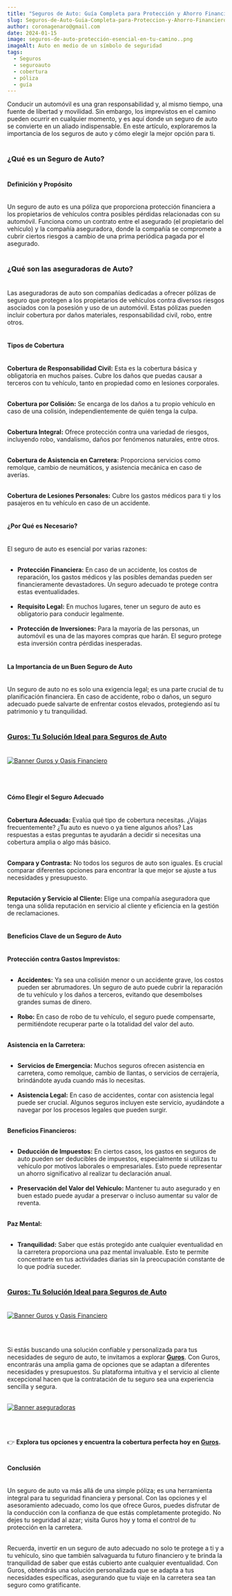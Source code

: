 ```yaml
---
title: "Seguros de Auto: Guía Completa para Protección y Ahorro Financiero."
slug: Seguros-de-Auto-Guia-Completa-para-Proteccion-y-Ahorro-Financiero
author: coronagenaro@gmail.com
date: 2024-01-15
image: seguros-de-auto-protección-esencial-en-tu-camino..png
imageAlt: Auto en medio de un símbolo de seguridad
tags:
  - Seguros
  - seguroauto
  - cobertura
  - póliza
  - guía
---
```

Conducir un automóvil es una gran responsabilidad y, al mismo tiempo, una fuente de libertad y movilidad. Sin embargo, los imprevistos en el camino pueden ocurrir en cualquier momento, y es aquí donde un seguro de auto se convierte en un aliado indispensable. En este artículo, exploraremos la importancia de los seguros de auto y cómo elegir la mejor opción para ti.<br/><br/>

### **¿Qué es un Seguro de Auto?**<br/><br/>

#### **Definición y Propósito**<br/><br/>

Un seguro de auto es una póliza que proporciona protección financiera a los propietarios de vehículos contra posibles pérdidas relacionadas con su automóvil. Funciona como un contrato entre el asegurado (el propietario del vehículo) y la compañía aseguradora, donde la compañía se compromete a cubrir ciertos riesgos a cambio de una prima periódica pagada por el asegurado.<br/><br/>

<!--StartFragment-->

### **¿Qué son las aseguradoras de Auto?**<br/><br/>

Las aseguradoras de auto son compañías dedicadas a ofrecer pólizas de seguro que protegen a los propietarios de vehículos contra diversos riesgos asociados con la posesión y uso de un automóvil. Estas pólizas pueden incluir cobertura por daños materiales, responsabilidad civil, robo, entre otros.<br/><br/>

#### **Tipos de Cobertura**<br/><br/>

**Cobertura de Responsabilidad Civil:** Esta es la cobertura básica y obligatoria en muchos países. Cubre los daños que puedas causar a terceros con tu vehículo, tanto en propiedad como en lesiones corporales.<br/><br/>

**Cobertura por Colisión:** Se encarga de los daños a tu propio vehículo en caso de una colisión, independientemente de quién tenga la culpa.<br/><br/>

**Cobertura Integral:** Ofrece protección contra una variedad de riesgos, incluyendo robo, vandalismo, daños por fenómenos naturales, entre otros.<br/><br/>

**Cobertura de Asistencia en Carretera:** Proporciona servicios como remolque, cambio de neumáticos, y asistencia mecánica en caso de averías.<br/><br/>

**Cobertura de Lesiones Personales:** Cubre los gastos médicos para ti y los pasajeros en tu vehículo en caso de un accidente.<br/><br/>

#### ¿Por Qué es Necesario?<br/><br/>

El seguro de auto es esencial por varias razones:<br/><br/>

* **Protección Financiera:** En caso de un accidente, los costos de reparación, los gastos médicos y las posibles demandas pueden ser financieramente devastadores. Un seguro adecuado te protege contra estas eventualidades.<br/><br/>
* **Requisito Legal:** En muchos lugares, tener un seguro de auto es obligatorio para conducir legalmente.<br/><br/>
* **Protección de Inversiones:** Para la mayoría de las personas, un automóvil es una de las mayores compras que harán. El seguro protege esta inversión contra pérdidas inesperadas.<br/><br/>

#### **La Importancia de un Buen Seguro de Auto**<br/><br/>

Un seguro de auto no es solo una exigencia legal; es una parte crucial de tu planificación financiera. En caso de accidente, robo o daños, un seguro adecuado puede salvarte de enfrentar costos elevados, protegiendo así tu patrimonio y tu tranquilidad.<br/><br/>

### **[Guros: Tu Solución Ideal para Seguros de Auto<br/><br/>](https://www.guros.com/?PROMOCODE=OASISFINANCIERO&utm_source=oasisfinanciero_landing&utm_medium=boton_landing&utm_campaign=guros_agosto2023)**

[![Banner Guros y Oasis Financiero](banner-700-180.png "Banner Guros y Oasis Financiero")](https://www.guros.com/?PROMOCODE=OASISFINANCIERO&utm_source=oasisfinanciero_landing&utm_medium=boton_landing&utm_campaign=guros_agosto2023)

<br/><br/>

#### **Cómo Elegir el Seguro Adecuado**<br/><br/>

**Cobertura Adecuada:** Evalúa qué tipo de cobertura necesitas. ¿Viajas frecuentemente? ¿Tu auto es nuevo o ya tiene algunos años? Las respuestas a estas preguntas te ayudarán a decidir si necesitas una cobertura amplia o algo más básico.<br/><br/>

**Compara y Contrasta:** No todos los seguros de auto son iguales. Es crucial comparar diferentes opciones para encontrar la que mejor se ajuste a tus necesidades y presupuesto.<br/><br/>

**Reputación y Servicio al Cliente:** Elige una compañía aseguradora que tenga una sólida reputación en servicio al cliente y eficiencia en la gestión de reclamaciones.<br/><br/>

#### **Beneficios Clave de un Seguro de Auto**<br/><br/>

**Protección contra Gastos Imprevistos:**<br/><br/>

* **Accidentes:** Ya sea una colisión menor o un accidente grave, los costos pueden ser abrumadores. Un seguro de auto puede cubrir la reparación de tu vehículo y los daños a terceros, evitando que desembolses grandes sumas de dinero.<br/><br/>
* **Robo:** En caso de robo de tu vehículo, el seguro puede compensarte, permitiéndote recuperar parte o la totalidad del valor del auto.<br/><br/>

**Asistencia en la Carretera:**<br/><br/>

* **Servicios de Emergencia:** Muchos seguros ofrecen asistencia en carretera, como remolque, cambio de llantas, o servicios de cerrajería, brindándote ayuda cuando más lo necesitas.<br/><br/>
* **Asistencia Legal:** En caso de accidentes, contar con asistencia legal puede ser crucial. Algunos seguros incluyen este servicio, ayudándote a navegar por los procesos legales que pueden surgir.<br/><br/>

**Beneficios Financieros:**<br/><br/>

* **Deducción de Impuestos:** En ciertos casos, los gastos en seguros de auto pueden ser deducibles de impuestos, especialmente si utilizas tu vehículo por motivos laborales o empresariales. Esto puede representar un ahorro significativo al realizar tu declaración anual.<br/><br/>
* **Preservación del Valor del Vehículo:** Mantener tu auto asegurado y en buen estado puede ayudar a preservar o incluso aumentar su valor de reventa.<br/><br/>

**Paz Mental:**<br/><br/>

* **Tranquilidad:** Saber que estás protegido ante cualquier eventualidad en la carretera proporciona una paz mental invaluable. Esto te permite concentrarte en tus actividades diarias sin la preocupación constante de lo que podría suceder.<br/><br/>

### **[Guros: Tu Solución Ideal para Seguros de Auto<br/><br/>](https://www.guros.com/?PROMOCODE=OASISFINANCIERO&utm_source=oasisfinanciero_landing&utm_medium=boton_landing&utm_campaign=guros_agosto2023)**

[![Banner Guros y Oasis Financiero](banner-700-180.png "Banner Guros y Oasis Financiero")](https://www.guros.com/?PROMOCODE=OASISFINANCIERO&utm_source=oasisfinanciero_landing&utm_medium=boton_landing&utm_campaign=guros_agosto2023)

<br/><br/>

Si estás buscando una solución confiable y personalizada para tus necesidades de seguro de auto, te invitamos a explorar **[Guros](https://www.guros.com/?PROMOCODE=OASISFINANCIERO&utm_source=oasisfinanciero_landing&utm_medium=boton_landing&utm_campaign=guros_agosto2023)**. Con Guros, encontrarás una amplia gama de opciones que se adaptan a diferentes necesidades y presupuestos. Su plataforma intuitiva y el servicio al cliente excepcional hacen que la contratación de tu seguro sea una experiencia sencilla y segura.<br/><br/>

[![Banner aseguradoras](banner-500-100.png "Banner aseguradoras")](https://www.guros.com/?PROMOCODE=OASISFINANCIERO&utm_source=oasisfinanciero_landing&utm_medium=boton_landing&utm_campaign=guros_agosto2023)

<br/><br/>

👉 **Explora tus opciones y encuentra la cobertura perfecta hoy en [Guros](https://www.guros.com/?PROMOCODE=OASISFINANCIERO&utm_source=oasisfinanciero_landing&utm_medium=boton_landing&utm_campaign=guros_agosto2023).**<br/><br/>

#### Conclusión<br/><br/>

Un seguro de auto va más allá de una simple póliza; es una herramienta integral para tu seguridad financiera y personal. Con las opciones y el asesoramiento adecuado, como los que ofrece Guros, puedes disfrutar de la conducción con la confianza de que estás completamente protegido. No dejes tu seguridad al azar; visita Guros hoy y toma el control de tu protección en la carretera.<br/><br/>

Recuerda, invertir en un seguro de auto adecuado no solo te protege a ti y a tu vehículo, sino que también salvaguarda tu futuro financiero y te brinda la tranquilidad de saber que estás cubierto ante cualquier eventualidad. Con Guros, obtendrás una solución personalizada que se adapta a tus necesidades específicas, asegurando que tu viaje en la carretera sea tan seguro como gratificante.<br/><br/>